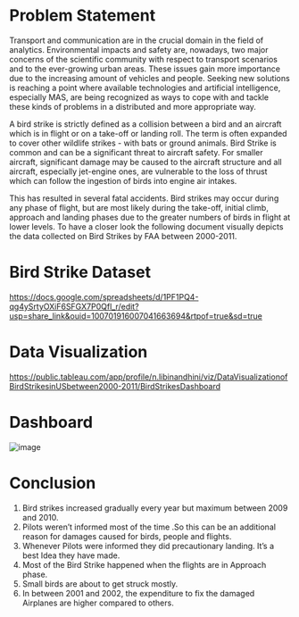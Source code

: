 # Problem Statement 
Transport and communication are in the crucial domain in the field of analytics. Environmental impacts and safety are, nowadays, two major concerns of the scientific community with respect to transport scenarios and to the ever-growing urban areas. These issues gain more importance due to the increasing amount of vehicles and people. Seeking new solutions is reaching a point where available technologies and artificial intelligence, especially MAS, are being recognized as ways to cope with and tackle these kinds of problems in a distributed and more appropriate way.

A bird strike is strictly defined as a collision between a bird and an aircraft which is in flight or on a take-off or landing roll. The term is often expanded to cover other wildlife strikes - with bats or ground animals. Bird Strike is common and can be a significant threat to aircraft safety. For smaller aircraft, significant damage may be caused to the aircraft structure and all aircraft, especially jet-engine ones, are vulnerable to the loss of thrust which can follow the ingestion of birds into engine air intakes. 

This has resulted in several fatal accidents. Bird strikes may occur during any phase of flight, but are most likely during the take-off, initial climb, approach and landing phases due to the greater numbers of birds in flight at lower levels. To have a closer look the following document visually depicts the data collected on Bird Strikes by FAA between 2000-2011. 

# Bird Strike Dataset
https://docs.google.com/spreadsheets/d/1PF1PQ4-qg4ySrtyOXiF6SFGX7P0Qfl_r/edit?usp=share_link&ouid=100701916007041663694&rtpof=true&sd=true

# Data Visualization
https://public.tableau.com/app/profile/n.libinandhini/viz/DataVisualizationofBirdStrikesinUSbetween2000-2011/BirdStrikesDashboard

# Dashboard
![image](https://github.com/LIBINANDHINI/Data-Visualization-of-Bird-Strikes-in-US-between-2000-2011/assets/113690857/7c705084-f9e7-458e-be8d-ab2a3cd2e36b)

# Conclusion
1. Bird strikes increased gradually every year but maximum between 2009 and 2010.
2. Pilots weren’t informed most of the time .So this can be an additional reason for damages caused for birds, people and flights.
3. Whenever Pilots were informed they did precautionary landing. It’s a best Idea they have made.
4. Most of the Bird Strike happened when the flights are in Approach phase.
5. Small birds are about to get struck mostly.
6. In between 2001 and 2002, the expenditure to fix the damaged Airplanes are higher compared to others.


